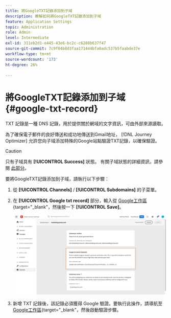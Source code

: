 ```yaml
---
title: 將GoogleTXT記錄添加到子域
description: 瞭解如何將GoogleTXT記錄添加到子域
feature: Application Settings
topic: Administration
role: Admin
level: Intermediate
exl-id: 311eb2d1-e445-43e6-bc2c-c6288b637f47
source-git-commit: 7c9f04b8d3faa171444bfa0adc537b5faabde37e
workflow-type: tm+mt
source-wordcount: '173'
ht-degree: 26%

---
```


# 將GoogleTXT記錄添加到子域 {#google-txt-record}

TXT 記錄是一種 DNS 記錄，用於提供關於網域的文字資訊，可由外部來源讀取。

為了確保電子郵件的良好傳送和成功地傳送到Gmail地址， [!DNL Journey Optimizer] 允許您向子域添加特殊的Google站點驗證TXT記錄，以確保驗證。

>[!CAUTION]
>
> 只有子域具有 **[!UICONTROL Success]** 狀態。 有關子域狀態的詳細資訊，請參閱 [此部分](access-subdomains.md)。

要將GoogleTXT記錄添加到子域，請執行以下步驟：

1. 從 **[!UICONTROL Channels]** / **[!UICONTROL Subdomains]** 的子菜單。

1. 在 **[!UICONTROL Google txt record]** 部分，輸入從 [Google工作區](https://support.google.com/a/answer/183895){target=&quot;_blank&quot;<!--G Suite Admin tools-->，然後按一下 **[!UICONTROL Save]**。

   ![](assets/subdomain-google-txt.png)

1. 新增 TXT 記錄後，該記錄必須獲得 Google 驗證。要執行此操作，請導航至 [Google工作區](https://support.google.com/a/answer/183895){target=&quot;_blank&quot;<!--G Suite Admin tools-->，然後啟動驗證步驟。
